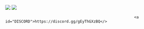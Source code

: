 ![](https://cdn.discordapp.com/attachments/1127744068693282877/1129678675948879974/artofwar-titre.png)
![](https://cdn.discordapp.com/attachments/1127744068693282877/1129649116851490826/RULES.png) 


                                                             <a id="DISCORD">https://discord.gg/gEyThGXzBQ</>
